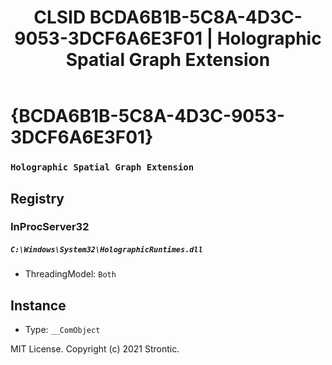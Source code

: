 ﻿---
title: "CLSID BCDA6B1B-5C8A-4D3C-9053-3DCF6A6E3F01 | Holographic Spatial Graph Extension"
excerpt: What is COM-Object CLSID BCDA6B1B-5C8A-4D3C-9053-3DCF6A6E3F01?
---

# {BCDA6B1B-5C8A-4D3C-9053-3DCF6A6E3F01}

### `Holographic Spatial Graph Extension`

## Registry


### InProcServer32

##### `C:\Windows\System32\HolographicRuntimes.dll`
* ThreadingModel: `Both`

## Instance

* Type: `__ComObject`

MIT License. Copyright (c) 2021 Strontic.


